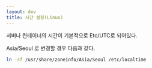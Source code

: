 ```yaml
---
layout: dev
title: 시간 설정(Linux)
---
```

서버나 컨테이너의 시간이 기본적으로 Etc/UTC로 되어있다.

Asia/Seoul 로 변경할 경우 다음과 같다. 

```bash
ln -sf /usr/share/zoneinfo/Asia/Seoul /etc/localtime
```